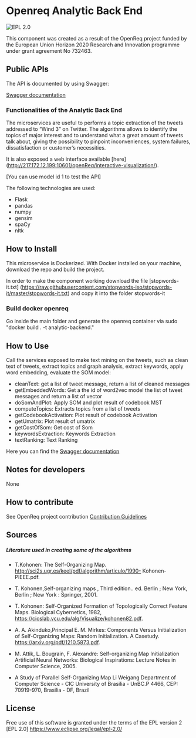 # Openreq Analytic Back End

![EPL 2.0](https://img.shields.io/badge/License-EPL%202.0-blue.svg "EPL 2.0")

This component was created as a result of the OpenReq project funded by the European Union Horizon 2020 Research and Innovation programme under grant agreement No 732463.

## Public APIs

The API is documented by using Swagger:

[Swagger documentation](https://api.openreq.eu/#/services/analytics-backend)

### Functionalities of the Analytic Back End

The microservices are useful to performs a topic extraction of the tweets addressed to “Wind 3” on Twitter. The algorithms allows to identify the topics of major interest and to understand what a great amount of tweets talk about, giving the possibility to pinpoint inconveniences, system failures, dissatisfaction or customer’s necessities.

It is also exposed a web interface available [here] (http://217.172.12.199:10601/openReq/interactive-visualization/).

[You can use model id 1 to test the API]

The following technologies are used:

* Flask
* pandas
* numpy
* gensim
* spaCy
* nltk

## How to Install

This microservice is Dockerized. With Docker installed on your machine, download the repo and build the project.

In order to make the component working download the file [stopwords-it.txt] (https://raw.githubusercontent.com/stopwords-iso/stopwords-it/master/stopwords-it.txt) and copy it into the folder stopwords-it

### Build docker openreq

Go inside the main folder and generate the openreq container via sudo "docker build . -t analytic-backend."

## How to Use

Call the services exposed to make text mining on the tweets, such as clean text of tweets, extract topics and graph analysis, extract keywords, apply word embedding, evaluate the SOM model:

- cleanText: get a list of tweet message, return a list of cleaned messages
- getEmbeddedWords: Get a the id of word2vec model the list of tweet messages and return a list of vector
- doSomAndPlot: Apply SOM and plot result of codebook MST
- computeTopics: Extracts topics from a list of tweets
- getCodebookActivation: Plot result of codebook Activation
- getUmatrix: Plot result of umatrix
- getCostOfSom: Get cost of Som
- keywordsExtraction: Keywords Extraction
- textRanking: Text Ranking

Here you can find the [Swagger documentation](https://api.openreq.eu/#/services/analytics-backend)

## Notes for developers

None

## How to contribute

See OpenReq project contribution
[Contribution Guidelines](https://github.com/OpenReqEU/OpenReq/blob/master/CONTRIBUTING.md)

## Sources

##### Literature used in creating some of the algorithms

- T.Kohonen: The Self-Organizing Map. http://sci2s.ugr.es/keel/pdf/algorithm/articulo/1990-
Kohonen-PIEEE.pdf.

- T. Kohonen,Self-organizing maps , Third edition.. ed. Berlin ; New York, Berlin ; New York : Springer, 2001.

- T. Kohonen: Self-Organized Formation of Topologically Correct Feature Maps. Biological Cybernetics, 1982, https://cioslab.vcu.edu/alg/Visualize/kohonen82.pdf.

- A. A. Akinduko,Principal E. M. Mirkes: Components Versus Initialization of Self-Organizing Maps: Random Initialization. A Casetudy.
https://arxiv.org/pdf/1210.5873.pdf.

- M. Attik, L. Bougrain, F. Alexandre: Self-organizing Map Initialization Artificial Neural Networks: Biological Inspirations: Lecture Notes in Computer Science, 2005.

- A Study of Parallel Self-Organizing Map Li Weigang Department of Computer Science - CIC University of Brasilia - UnBC.P 4466, CEP: 70919-970, Brasilia - DF, Brazil

## License

Free use of this software is granted under the terms of the EPL version 2 [EPL 2.0] https://www.eclipse.org/legal/epl-2.0/
